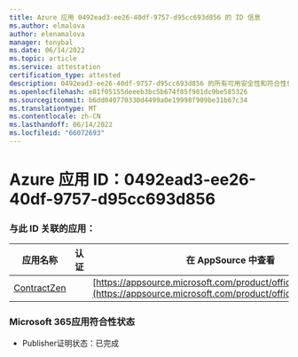 ```yaml
---
title: Azure 应用 0492ead3-ee26-40df-9757-d95cc693d856 的 ID 信息
ms.author: elmalova
author: elenamalova
manager: tonybal
ms.date: 06/14/2022
ms.topic: article
ms.service: attestation
certification_type: attested
description: 0492ead3-ee26-40df-9757-d95cc693d856 的所有可用安全性和符合性信息信息。
ms.openlocfilehash: e81f05155deeeb3bc5b674f85f981dc9be585326
ms.sourcegitcommit: b6dd040770330d4499a0e19998f909be31b67c34
ms.translationtype: MT
ms.contentlocale: zh-CN
ms.lasthandoff: 06/14/2022
ms.locfileid: "66072693"
---
```

# <a name="azure-app-id-0492ead3-ee26-40df-9757-d95cc693d856"></a>Azure 应用 ID：0492ead3-ee26-40df-9757-d95cc693d856


### <a name="apps-associated-with-this-id"></a>与此 ID 关联的应用：
| **应用名称** | **认证** | **在 AppSource 中查看** |
|--------------|---------------|-----------------------|
| [ContractZen](../forward/WA200001389.md) |  | [https://appsource.microsoft.com/product/office/WA200001389](https://appsource.microsoft.com/product/office/WA200001389) |

### <a name="microsoft-365-app-compliance-status"></a>Microsoft 365应用符合性状态
- Publisher证明状态：已完成
